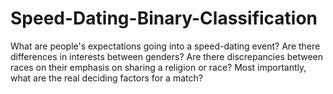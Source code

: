 # Speed-Dating-Binary-Classification

What are people's expectations going into a speed-dating event? Are there differences in interests between genders? Are there discrepancies between races on their emphasis on sharing a religion or race? Most importantly, what are the real deciding factors for a match?